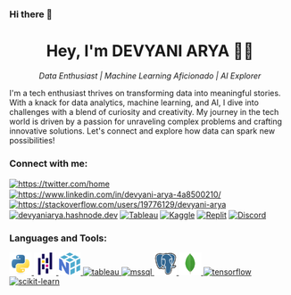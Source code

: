 ### Hi there 👋

<h1 align="center">Hey, I'm DEVYANI ARYA 👩‍💻</h1>

<p align="center">
  <em>Data Enthusiast | Machine Learning Aficionado | AI Explorer</em>
</p>

<p align="left">
I'm a tech enthusiast thrives on transforming data into meaningful stories. With a knack for data analytics, machine learning, and AI, I dive into challenges with a blend of curiosity and creativity. My journey in the tech world is driven by a passion for unraveling complex problems and crafting innovative solutions. Let's connect and explore how data can spark new possibilities!
</p>

<h3 align="left">Connect with me:</h3>
<p align="left">
  <a href="https://twitter.com/https://twitter.com/home" target="blank"><img align="center" src="https://raw.githubusercontent.com/rahuldkjain/github-profile-readme-generator/master/src/images/icons/Social/twitter.svg" alt="https://twitter.com/home" height="30" width="40" /></a>
  <a href="https://linkedin.com/in/https://www.linkedin.com/in/devyani-arya-4a8500210/" target="blank"><img align="center" src="https://raw.githubusercontent.com/rahuldkjain/github-profile-readme-generator/master/src/images/icons/Social/linked-in-alt.svg" alt="https://www.linkedin.com/in/devyani-arya-4a8500210/" height="30" width="40" /></a>
  <a href="https://stackoverflow.com/users/https://stackoverflow.com/users/19776129/devyani-arya" target="blank"><img align="center" src="https://raw.githubusercontent.com/rahuldkjain/github-profile-readme-generator/master/src/images/icons/Social/stack-overflow.svg" alt="https://stackoverflow.com/users/19776129/devyani-arya" height="30" width="40" /></a>
  <a href="https://hashnode.com/devyaniarya.hashnode.dev" target="blank"><img align="center" src="https://raw.githubusercontent.com/rahuldkjain/github-profile-readme-generator/master/src/images/icons/Social/hashnode.svg" alt="devyaniarya.hashnode.dev" height="30" width="40" /></a>
  <a href="https://public.tableau.com/app/profile/devyani.arya2480/vizzes" target="blank"><img align="center" src="[https://upload.wikimedia.org/wikipedia/commons/thumb/2/26/Tableau_Software_logo.svg/1280px-Tableau_Software_logo.svg.png](https://www.google.com/imgres?q=tableau%20logo&imgurl=https%3A%2F%2F1000logos.net%2Fwp-content%2Fuploads%2F2022%2F03%2FTableau-Logo.png&imgrefurl=https%3A%2F%2F1000logos.net%2Ftableau-logo%2F&docid=_ahkqP8zMPVXxM&tbnid=sk1sufm-B-chrM&vet=12ahUKEwiP_t3KrbaHAxXNyzgGHYogCm8QM3oECBUQAA..i&w=3840&h=2160&hcb=2&ved=2ahUKEwiP_t3KrbaHAxXNyzgGHYogCm8QM3oECBUQAA)" alt="Tableau" height="30" width="40" /></a>
  <a href="https://www.kaggle.com/devyaniarya" target="blank"><img align="center" src="https://upload.wikimedia.org/wikipedia/commons/thumb/3/34/Kaggle_logo.svg/1280px-Kaggle_logo.svg.png" alt="Kaggle" height="30" width="40" /></a>
  <a href="https://replit.com/@devyaniarya77" target="blank"><img align="center" src="https://replit.com/static/favicon.png" alt="Replit" height="30" width="40" /></a>
  <a href="https://discord.com/users/@darya.jpg_92623" target="blank"><img align="center" src="https://drive.google.com/file/d/1i7tS2btFczdu0W7Thx8iZPzO3AjihTP3/view?usp=drive_link" alt="Discord" height="30" width="40" /></a>
</p>

<h3 align="left">Languages and Tools:</h3>
<p align="left"> 
  <a href="https://www.python.org" target="_blank" rel="noreferrer"> <img src="https://raw.githubusercontent.com/devicons/devicon/master/icons/python/python-original.svg" alt="python" width="40" height="40"/> </a> 
  <a href="https://pandas.pydata.org/" target="_blank" rel="noreferrer"> <img src="https://raw.githubusercontent.com/devicons/devicon/master/icons/pandas/pandas-original.svg" alt="pandas" width="40" height="40"/> </a> 
  <a href="https://numpy.org/" target="_blank" rel="noreferrer"> <img src="https://raw.githubusercontent.com/devicons/devicon/master/icons/numpy/numpy-original.svg" alt="numpy" width="40" height="40"/> </a> 
  <a href="https://www.tableau.com/" target="_blank" rel="noreferrer"> <img src="https://www.vectorlogo.zone/logos/tableau/tableau-icon.svg" alt="tableau" width="40" height="40"/> </a> 
  <a href="https://www.microsoft.com/en-us/sql-server" target="_blank" rel="noreferrer"> <img src="https://www.svgrepo.com/show/303229/microsoft-sql-server-logo.svg" alt="mssql" width="40" height="40"/> </a> 
  <a href="https://www.postgresql.org/" target="_blank" rel="noreferrer"> <img src="https://raw.githubusercontent.com/devicons/devicon/master/icons/postgresql/postgresql-original.svg" alt="postgresql" width="40" height="40"/> </a> 
  <a href="https://www.mongodb.com/" target="_blank" rel="noreferrer"> <img src="https://raw.githubusercontent.com/devicons/devicon/master/icons/mongodb/mongodb-original.svg" alt="mongodb" width="40" height="40"/> </a> 
  <a href="https://www.tensorflow.org" target="_blank" rel="noreferrer"> <img src="https://www.vectorlogo.zone/logos/tensorflow/tensorflow-icon.svg" alt="tensorflow" width="40" height="40"/> </a> 
  <a href="https://scikit-learn.org/" target="_blank" rel="noreferrer"> <img src="https://upload.wikimedia.org/wikipedia/commons/0/05/Scikit_learn_logo_small.svg" alt="scikit-learn" width="40" height="40"/> </a> 
</p>


